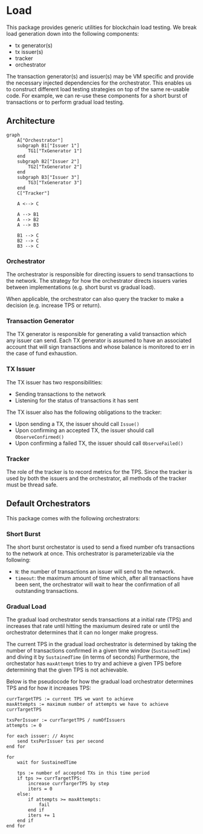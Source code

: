 # Load

This package provides generic utilities for blockchain load testing. We break load generation down into the following components:

- tx generator(s)
- tx issuer(s)
- tracker
- orchestrator

The transaction generator(s) and issuer(s) may be VM specific and provide the
necessary injected dependencies for the orchestrator. This enables us to
construct different load testing strategies on top of the same re-usable code.
For example, we can re-use these components for a short burst of transactions or
to perform gradual load testing.

## Architecture

```mermaid
graph
    A["Orchestrator"]
    subgraph B1["Issuer 1"]
        TG1["TxGenerator 1"]
    end
    subgraph B2["Issuer 2"]
        TG2["TxGenerator 2"]
    end
    subgraph B3["Issuer 3"]
        TG3["TxGenerator 3"]
    end
    C["Tracker"]

    A <--> C

    A --> B1
    A --> B2
    A --> B3

    B1 --> C
    B2 --> C
    B3 --> C
```

### Orchestrator

The orchestrator is responsible for directing issuers to send transactions to
the network. The strategy for how the orchestrator directs issuers varies
between implementations (e.g. short burst vs gradual load).

When applicable, the orchestrator can also query the tracker to make a decision
(e.g. increase TPS or return).

### Transaction Generator

The TX generator is responsible for generating a valid transaction which any
issuer can send. Each TX generator is assumed to have an associated account that
will sign transactions and whose balance is monitored to err in the case of fund exhaustion.

### TX Issuer

The TX issuer has two responsibilities:
- Sending transactions to the network
- Listening for the status of transactions it has sent

The TX issuer also has the following obligations to the tracker:

- Upon sending a TX, the issuer should call `Issue()`
- Upon confirming an accepted TX, the issuer should call `ObserveConfirmed()`
- Upon confirming a failed TX, the issuer should call `ObserveFailed()`

### Tracker

The role of the tracker is to record metrics for the TPS. Since the tracker is
used by both the issuers and the orchestrator, all methods of the tracker must
be thread safe.

## Default Orchestrators

This package comes with the following orchestrators:

### Short Burst

The short burst orchestator is used to send a fixed number ofs transactions to the network at
once. This orchestrator is parameterizable via the following:

- `N`: the number of transactions an issuer will send to the network.
- `timeout`: the maximum amount of time which, after all transactions have been sent,
  the orchestrator will wait to hear the confirmation of all outstanding
  transactions. 

### Gradual Load

The gradual load orchestrator sends transactions at a initial rate (TPS) and
increases that rate until hitting the maxiumum desired rate or until the
orchestrator determines that it can no longer make progress. 

The current TPS in the gradual load orchestrator is determined by taking the
number of transactions confirmed in a given time window (`SustainedTime`) and
diving it by `SustainedTime` (in terms of seconds) Furthermore, the orchestator
has `maxAttempt` tries to try and achieve a given TPS before determining that
the given TPS is not achievable.

Below is the pseudocode for how the gradual load orchestrator determines TPS and
for how it increases TPS:

```
currTargetTPS := current TPS we want to achieve
maxAttempts := maximum number of attempts we have to achieve currTargetTPS

txsPerIssuer := currTargetTPS / numOfIssuers
attempts := 0

for each issuer: // Async
    send txsPerIssuer txs per second
end for

for
    wait for SustainedTime

    tps := number of accepted TXs in this time period
    if tps >= currTargetTPS:
        increase currTargerTPS by step
        iters = 0
    else:
        if attempts >= maxAttempts:
            fail
        end if
        iters += 1
    end if
end for
```
